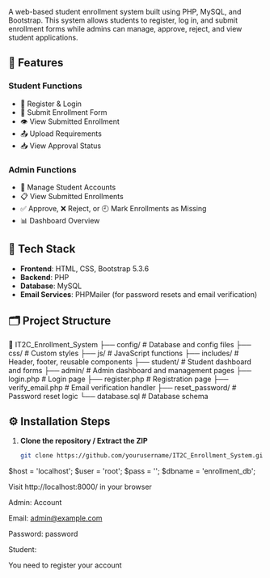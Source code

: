 A web-based student enrollment system built using PHP, MySQL, and Bootstrap. This system allows students to register, log in, and submit enrollment forms while admins can manage, approve, reject, and view student applications.

## 🚀 Features

### Student Functions
- 🔐 Register & Login
- 📄 Submit Enrollment Form
- 👁️ View Submitted Enrollment
- 📤 Upload Requirements
- 📥 View Approval Status

### Admin Functions
- 👤 Manage Student Accounts
- 📋 View Submitted Enrollments
- ✅ Approve, ❌ Reject, or 🕘 Mark Enrollments as Missing
- 📊 Dashboard Overview

## 🧱 Tech Stack
- **Frontend**: HTML, CSS, Bootstrap 5.3.6
- **Backend**: PHP
- **Database**: MySQL
- **Email Services**: PHPMailer (for password resets and email verification)

## 🗂️ Project Structure

📁 IT2C_Enrollment_System
├── config/ # Database and config files
├── css/ # Custom styles
├── js/ # JavaScript functions
├── includes/ # Header, footer, reusable components
├── student/ # Student dashboard and forms
├── admin/ # Admin dashboard and management pages
├── login.php # Login page
├── register.php # Registration page
├── verify_email.php # Email verification handler
├── reset_password/ # Password reset logic
└── database.sql # Database schema

## ⚙️ Installation Steps

1. **Clone the repository / Extract the ZIP**
   ```bash
   git clone https://github.com/yourusername/IT2C_Enrollment_System.git

$host = 'localhost';
$user = 'root';
$pass = '';
$dbname = 'enrollment_db';

Visit http://localhost:8000/ in your browser

Admin: Account

Email: admin@example.com

Password: password

Student:

You need to register your account

